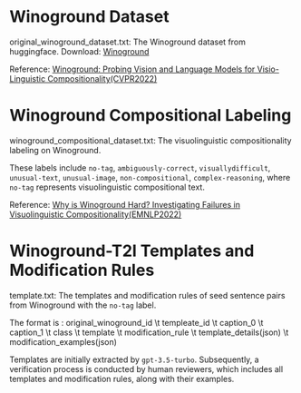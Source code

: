 # Winoground Dataset

original_winoground_dataset.txt: The Winoground dataset from huggingface. Download: [Winoground](https://huggingface.co/datasets/facebook/winoground)

Reference: [Winoground: Probing Vision and Language Models for Visio-Linguistic Compositionality(CVPR2022)](https://arxiv.org/abs/2204.03162)


# Winoground Compositional Labeling

winoground_compositional_dataset.txt: The visuolinguistic compositionality labeling on Winoground. 

These labels include ```no-tag```, ```ambiguously-correct```, ```visuallydifficult```, ```unusual-text```, ```unusual-image```, ```non-compositional```, ```complex-reasoning```, where ```no-tag``` represents visuolinguistic compositional text.



Reference: [Why is Winoground Hard? Investigating Failures in Visuolinguistic Compositionality(EMNLP2022)](https://aclanthology.org/2022.emnlp-main.143/)

# Winoground-T2I Templates and Modification Rules

template.txt: The templates and modification rules of seed sentence pairs from Winoground with the ```no-tag``` label.

The format is : original_winoground_id \t templeate_id \t	caption_0	\t caption_1 \t class \t template	\t modification_rule \t template_details(json) \t modification_examples(json)

Templates are initially extracted by ```gpt-3.5-turbo```. Subsequently, a verification process is conducted by human reviewers, which includes all templates and modification rules, along with their examples.
